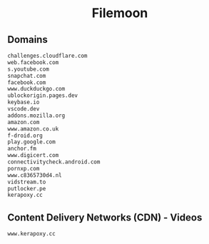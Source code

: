 


<h1 align="center">Filemoon</h1>  


## Domains


```html
challenges.cloudflare.com
web.facebook.com
s.youtube.com
snapchat.com
facebook.com
www.duckduckgo.com
ublockorigin.pages.dev
keybase.io
vscode.dev
addons.mozilla.org
amazon.com
www.amazon.co.uk
f-droid.org
play.google.com
anchor.fm
www.digicert.com
connectivitycheck.android.com
pornxp.com
www.c8365730d4.nl
vidstream.to
putlocker.pe
kerapoxy.cc
```  


## Content Delivery Networks (CDN) - Videos


```html
www.kerapoxy.cc
```  

